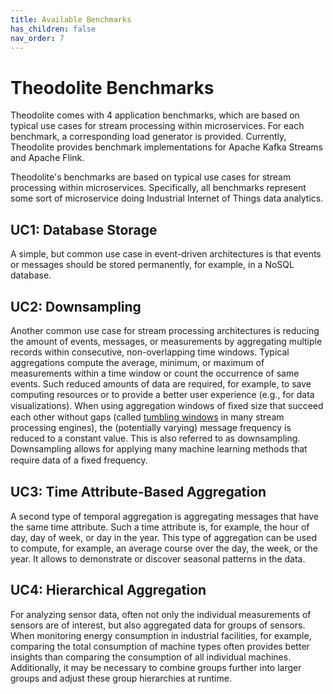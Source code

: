 ```yaml
---
title: Available Benchmarks
has_children: false
nav_order: 7
---
```


# Theodolite Benchmarks

Theodolite comes with 4 application benchmarks, which are based on typical use cases for stream processing within microservices. For each benchmark, a corresponding load generator is provided. Currently, Theodolite provides benchmark implementations for Apache Kafka Streams and Apache Flink.


Theodolite's benchmarks are based on typical use cases for stream processing within microservices. Specifically, all benchmarks represent some sort of microservice doing Industrial Internet of Things data analytics. 

## UC1: Database Storage

A simple, but common use case in event-driven architectures is that events or messages should be stored permanently, for example, in a NoSQL database.


## UC2: Downsampling

Another common use case for stream processing architectures is reducing the amount of events, messages, or measurements by aggregating multiple records within consecutive, non-overlapping time windows. Typical aggregations compute the average, minimum, or maximum of measurements within a time window or
count the occurrence of same events. Such reduced amounts of data are required, for example, to save computing resources or to provide a better user experience (e.g., for data visualizations).
When using aggregation windows of ﬁxed size that succeed each other without gaps (called [tumbling windows](https://kafka.apache.org/30/documentation/streams/developer-guide/dsl-api.html#tumbling-time-windows) in many stream processing engines), the (potentially varying) message frequency is reduced to a constant value.
This is also referred to as downsampling. Downsampling allows for applying many machine learning methods that require data of a ﬁxed frequency.


## UC3: Time Attribute-Based Aggregation

A second type of temporal aggregation is aggregating messages that have the same time attribute. Such a time attribute is, for example, the hour of day, day of week, or day in the year. This type of aggregation can be used to compute, for example, an average course over the day, the week, or the year. It allows to demonstrate or discover seasonal patterns in the data.

## UC4: Hierarchical Aggregation

For analyzing sensor data, often not only the individual measurements of sensors are of interest, but also aggregated data for
groups of sensors. When monitoring energy consumption in industrial facilities, for example, comparing the total consumption
of machine types often provides better insights than comparing the consumption of all individual machines. Additionally, it may
be necessary to combine groups further into larger groups and adjust these group hierarchies at runtime.
